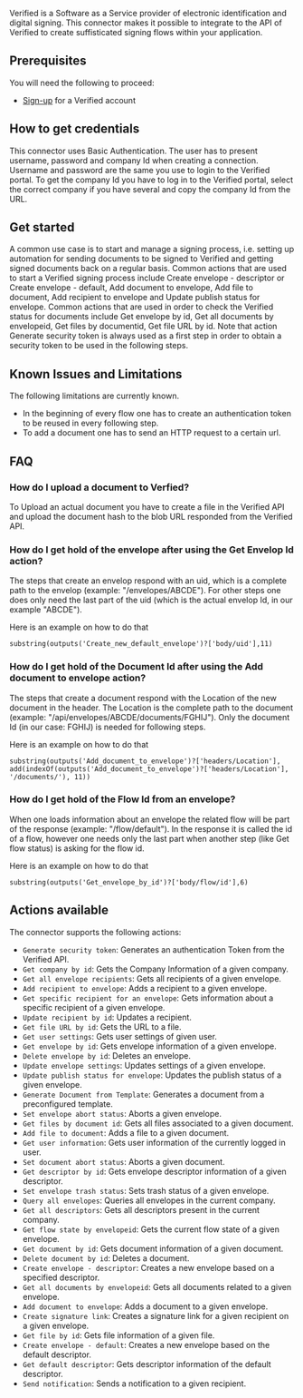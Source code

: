 Verified is a Software as a Service provider of electronic identification and digital signing. This connector makes it possible to integrate to the API of Verified to create suffisticated signing flows within your application.

## Prerequisites
You will need the following to proceed:
* [Sign-up](https://verified.eu/en/) for a Verified account

## How to get credentials
This connector uses Basic Authentication. The user has to present username, password and company Id when creating a connection. Username and password are the same you use to login to the Verified portal.
To get the company Id you have to log in to the Verified portal, select the correct company if you have several and copy the company Id from the URL.

## Get started
A common use case is to start and manage a signing process, i.e. setting up automation for sending documents to be signed to Verified and getting signed documents back on a regular basis. Common actions that are used to start a Verified signing process include Create envelope - descriptor or Create envelope - default, Add document to envelope, Add file to document, Add recipient to envelope and Update publish status for envelope. Common actions that are used in order to check the Verified status for documents include Get envelope by id, Get all documents by envelopeid, Get files by documentid, Get file URL by id. Note that action Generate security token is always used as a first step in order to obtain a security token to be used in the following steps. 

## Known Issues and Limitations
The following limitations are currently known.
- In the beginning of every flow one has to create an authentication token to be reused in every following step.
- To add a document one has to send an HTTP request to a certain url.

## FAQ

### How do I upload a document to Verfied?
To Upload an actual document you have to create a file in the Verified API and upload the document hash to the blob URL responded from the Verified API.

### How do I get hold of the envelope after using the Get Envelop Id action?
The steps that create an envelop respond with an uid, which is a complete path to the envelop (example: "/envelopes/ABCDE"). For other steps one does only need the last part of the uid (which is the actual envelop Id, in our example "ABCDE"). 

Here is an example on how to do that

```
substring(outputs('Create_new_default_envelope')?['body/uid'],11)
```

### How do I get hold of the Document Id after using the Add document to envelope action? 
The steps that create a document respond with the Location of the new document in the header. The Location is the complete path to the document (example: "/api/envelopes/ABCDE/documents/FGHIJ"). Only the document Id (in our case: FGHIJ) is needed for following steps.

Here is an example on how to do that

```
substring(outputs('Add_document_to_envelope')?['headers/Location'], add(indexOf(outputs('Add_document_to_envelope')?['headers/Location'], '/documents/'), 11))
```

### How do I get hold of the Flow Id from an envelope?
When one loads information about an envelope the related flow will be part of the response (example: "/flow/default"). In the response it is called the id of a flow, however one needs only the last part when another step (like Get flow status) is asking for the flow id.

Here is an example on how to do that

```
substring(outputs('Get_envelope_by_id')?['body/flow/id'],6)
```

## Actions available
The connector supports the following actions:
* `Generate security token`: Generates an authentication Token from the Verified API.
* `Get company by id`: Gets the Company Information of a given company.
* `Get all envelope recipients`: Gets all recipients of a given envelope.
* `Add recipient to envelope`: Adds a recipient to a given envelope.
* `Get specific recipient for an envelope`: Gets information about a specific recipient of a given envelope.
* `Update recipient by id`: Updates a recipient.
* `Get file URL by id`: Gets the URL to a file.
* `Get user settings`: Gets user settings of given user.
* `Get envelope by id`: Gets envelope information of a given envelope.
* `Delete envelope by id`: Deletes an envelope.
* `Update envelope settings`: Updates settings of a given envelope.
* `Update publish status for envelope`: Updates the publish status of a given envelope.
* `Generate Document from Template`: Generates a document from a preconfigured template.
* `Set envelope abort status`: Aborts a given envelope.
* `Get files by document id`: Gets all files associated to a given document.
* `Add file to document`: Adds a file to a given document.
* `Get user information`: Gets user information of the currently logged in user.
* `Set document abort status`: Aborts a given document.
* `Get descriptor by id`: Gets envelope descriptor information of a given descriptor.
* `Set envelope trash status`: Sets trash status of a given envelope.
* `Query all envelopes`: Queries all envelopes in the current company.
* `Get all descriptors`: Gets all descriptors present in the current company.
* `Get flow state by envelopeid`: Gets the current flow state of a given envelope.
* `Get document by id`: Gets document information of a given document.
* `Delete document by id`: Deletes a document.
* `Create envelope - descriptor`: Creates a new envelope based on a specified descriptor.
* `Get all documents by envelopeid`: Gets all documents related to a given envelope.
* `Add document to envelope`: Adds a document to a given envelope.
* `Create signature link`: Creates a signature link for a given recipient on a given envelope.
* `Get file by id`: Gets file information of a given file.
* `Create envelope - default`: Creates a new envelope based on the default descriptor.
* `Get default descriptor`: Gets descriptor information of the default descriptor.
* `Send notification`: Sends a notification to a given recipient.
